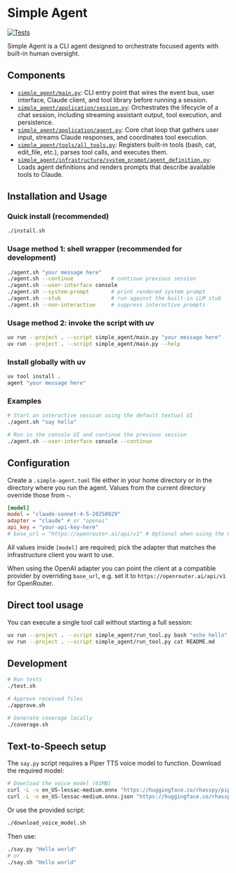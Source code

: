 # Simple Agent

[![Tests](https://github.com/gregorriegler/simple-agent/actions/workflows/tests.yml/badge.svg)](https://github.com/gregorriegler/simple-agent/actions/workflows/tests.yml)

Simple Agent is a CLI agent designed to orchestrate focused agents with built-in human oversight.

## Components

- [`simple_agent/main.py`](simple_agent/main.py): CLI entry point that wires the event bus, user interface, Claude client, and tool library before running a session.
- [`simple_agent/application/session.py`](simple_agent/application/session.py): Orchestrates the lifecycle of a chat session, including streaming assistant output, tool execution, and persistence.
- [`simple_agent/application/agent.py`](simple_agent/application/agent.py): Core chat loop that gathers user input, streams Claude responses, and coordinates tool execution.
- [`simple_agent/tools/all_tools.py`](simple_agent/tools/all_tools.py): Registers built-in tools (bash, cat, edit_file, etc.), parses tool calls, and executes them.
- [`simple_agent/infrastructure/system_prompt/agent_definition.py`](simple_agent/infrastructure/system_prompt/agent_definition.py): Loads agent definitions and renders prompts that describe available tools to Claude.

## Installation and Usage

### Quick install (recommended)
```bash
./install.sh
```

### Usage method 1: shell wrapper (recommended for development)
```bash
./agent.sh "your message here"
./agent.sh --continue            # continue previous session
./agent.sh --user-interface console
./agent.sh --system-prompt       # print rendered system prompt
./agent.sh --stub                # run against the built-in LLM stub
./agent.sh --non-interactive     # suppress interactive prompts
```

### Usage method 2: invoke the script with uv
```bash
uv run --project . --script simple_agent/main.py "your message here"
uv run --project . --script simple_agent/main.py --help
```

### Install globally with uv
```bash
uv tool install .
agent "your message here"
```

### Examples
```bash
# Start an interactive session using the default textual UI
./agent.sh "say hello"

# Run in the console UI and continue the previous session
./agent.sh --user-interface console --continue
```

## Configuration

Create a `.simple-agent.toml` file either in your home directory or in the directory where you run the agent. Values from the current directory override those from `~`.

```toml
[model]
model = "claude-sonnet-4-5-20250929"
adapter = "claude" # or "openai"
api_key = "your-api-key-here"
# base_url = "https://openrouter.ai/api/v1" # Optional when using the OpenAI adapter
```

All values inside `[model]` are required; pick the adapter that matches the infrastructure client you want to use.

When using the OpenAI adapter you can point the client at a compatible provider by overriding `base_url`, e.g. set it to `https://openrouter.ai/api/v1` for OpenRouter.

## Direct tool usage

You can execute a single tool call without starting a full session:

```bash
uv run --project . --script simple_agent/run_tool.py bash "echo hello"
uv run --project . --script simple_agent/run_tool.py cat README.md
```

## Development

```bash
# Run tests
./test.sh

# Approve received files
./approve.sh

# Generate coverage locally
./coverage.sh
```

## Text-to-Speech setup

The `say.py` script requires a Piper TTS voice model to function. Download the required model:

```bash
# Download the voice model (61MB)
curl -L -o en_US-lessac-medium.onnx "https://huggingface.co/rhasspy/piper-voices/resolve/v1.0.0/en/en_US/lessac/medium/en_US-lessac-medium.onnx"
curl -L -o en_US-lessac-medium.onnx.json "https://huggingface.co/rhasspy/piper-voices/resolve/v1.0.0/en/en_US/lessac/medium/en_US-lessac-medium.onnx.json"
```

Or use the provided script:
```bash
./download_voice_model.sh
```

Then use:
```bash
./say.py "Hello world"
# or
./say.sh "Hello world"
```
